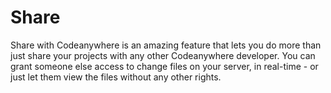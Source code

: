 # Share

Share with Codeanywhere is an amazing feature that lets you do more than just share your projects with any other Codeanywhere developer. You can grant someone else access to change files on your server, in real-time - or just let them view the files without any other rights. 
